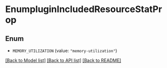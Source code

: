 # EnumpluginIncludedResourceStatProp

## Enum


* `MEMORY_UTILIZATION` (value: `"memory-utilization"`)


[[Back to Model list]](../README.md#documentation-for-models) [[Back to API list]](../README.md#documentation-for-api-endpoints) [[Back to README]](../README.md)


